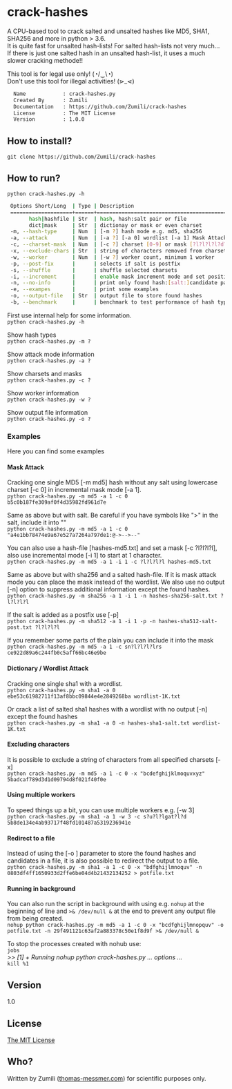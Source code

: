 # crack-hashes
A CPU-based tool to crack salted and unsalted hashes like MD5, SHA1, SHA256 and more in python > 3.6.  
It is quite fast for unsalted hash-lists! For salted hash-lists not very much...  
If there is just one salted hash in an unsalted hash-list, it uses a much slower cracking methode!!  

This tool is for legal use only! (◔/‿\◔)  
Don't use this tool for illegal activities!  (⋗_⋖)

```bash
  Name            : crack-hashes.py
  Created By      : Zumili
  Documentation   : https://github.com/Zumili/crack-hashes
  License         : The MIT License
  Version         : 1.0.0
```

## How to install?

`git clone https://github.com/Zumili/crack-hashes`

## How to run?

`python crack-hashes.py -h`

```bash
 Options Short/Long  | Type | Description
 ====================+======+==========================================
       hash|hashfile | Str  | hash, hash:salt pair or file
       dict|mask     | Str  | dictionay or mask or even charset
 -m, --hash-type     | Num  | [-m ?] hash mode e.g. md5, sha256
 -a, --attack        | Num  | [-a ?] [-a 0] wordlist [-a 1] Mask Attack
 -c, --charset-mask  | Num  | [-c ?] charset [0-9] or mask [?l?l?l?l?d?d]
 -x, --exclude-chars | Str  | string of characters removed from charset
 -w, --worker        | Num  | [-w ?] worker count, minimum 1 worker
 -p, --post-fix      |      | selects if salt is postfix
 -s, --shuffle       |      | shuffle selected charsets
 -i, --increment     |      | enable mask increment mode and set position
 -n, --no-info       |      | print only found hash:[salt:]candidate pair
 -e, --exampes       |      | print some examples
 -o, --output-file   | Str  | output file to store found hashes
 -b, --benchmark     |      | benchmark to test performance of hash types
```


First use internal help for some information.  
`python crack-hashes.py -h`

Show hash types  
`python crack-hashes.py -m ?`

Show attack mode information  
`python crack-hashes.py -a ?`

Show charsets and masks  
`python crack-hashes.py -c ?`

Show worker information  
`python crack-hashes.py -w ?`

Show output file information  
`python crack-hashes.py -o ?`

### Examples

Here you can find some examples

#### Mask Attack

Cracking one single MD5 [-m md5] hash without any salt using lowercase charset [-c 0] in incremental mask mode [-a 1].  
`python crack-hashes.py -m md5 -a 1 -c 0 b5c0b187fe309af0f4d35982fd961d7e`  

Same as above but with salt. Be careful if you have symbols like ">" in the salt, include it into ""  
`python crack-hashes.py -m md5 -a 1 -c 0 "a4e1bb78474e9a67e527a7264a797de1:@->-->--"`  

You can also use a hash-file [hashes-md5.txt] and set a mask [-c ?l?l?l?l], also use incremental mode [-i 1] to start at 1 character.  
`python crack-hashes.py -m md5 -a 1 -i 1 -c ?l?l?l?l hashes-md5.txt`  

Same as above but with sha256 and a salted hash-file. If it is mask attack mode you can place the mask instead of the wordlist. We also use no output [-n] option to suppress additional information except the found hashes.  
`python crack-hashes.py -m sha256 -a 1 -i 1 -n hashes-sha256-salt.txt ?l?l?l?l`  

If the salt is added as a postfix use [-p]  
`python crack-hashes.py -m sha512 -a 1 -i 1 -p -n hashes-sha512-salt-post.txt ?l?l?l?l`  

If you remember some parts of the plain you can include it into the mask  
`python crack-hashes.py -m md5 -a 1 -c sn?l?l?l?lrs ce922d89a6c244fb0c5aff66bc46e9be`  

#### Dictionary / Wordlist Attack

Cracking one single sha1 with a wordlist.  
`python crack-hashes.py -m sha1 -a 0 ebe53c61982711f13af8bbc09844e4e2849268ba wordlist-1K.txt`  

Or crack a list of salted sha1 hashes with a wordlist with no output [-n] except the found hashes  
`python crack-hashes.py -m sha1 -a 0 -n hashes-sha1-salt.txt wordlist-1K.txt`  

#### Excluding characters

It is possible to exclude a string of characters from all specified charsets [-x]  
`python crack-hashes.py -m md5 -a 1 -c 0 -x "bcdefghijklmoquvxyz" 5badcaf789d3d1d09794d8f021f40f0e`  

#### Using multiple workers

To speed things up a bit, you can use multiple workers e.g. [-w 3]  
`python crack-hashes.py -m sha1 -a 1 -w 3 -c s?u?l?lgat?l?d 5b8de134e4ab93717f48fd101487a5319236941e`  

#### Redirect to a file

Instead of using the [-o <file>] parameter to store the found hashes and candidates in a file, it is also possible to redirect the output to a file.  
`python crack-hashes.py -m sha1 -a 1 -c 0 -x "bdfghijlmnoquv" -n 0803df4ff1650933d2ffe6be04d4b21432134252 > potfile.txt`

#### Running in background

You can also run the script in background with using e.g. `nohup` at the beginning of line and `>& /dev/null &` at the end to prevent any output file from being created.  
`nohup python crack-hashes.py -m md5 -a 1 -c 0 -x "bcdfghijlmnopquv" -o potfile.txt -n 29f491121c63af2a883378c50e1f8d9f >& /dev/null &`

To stop the processes created with nohub use:  
`jobs`  
*>> [1] + Running nohup python crack-hashes.py ... options ...*  
`kill %1`  

## Version
1.0

## License
[The MIT License](https://opensource.org/licenses/MIT)

## Who?
Written by Zumili ([thomas-messmer.com](http://thomas-messmer.com)) for scientific purposes only.
